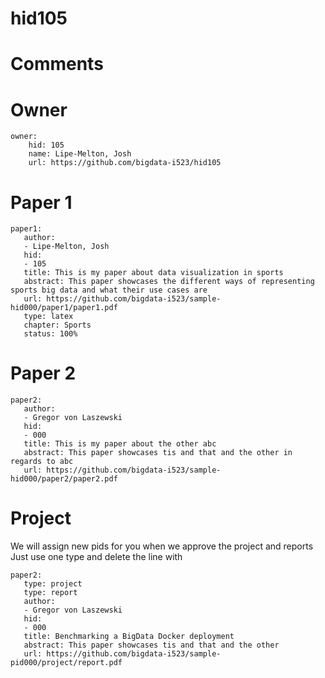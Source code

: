 # hid105
# Comments


# Owner

```
owner:
    hid: 105
    name: Lipe-Melton, Josh
    url: https://github.com/bigdata-i523/hid105
```

# Paper 1

```
paper1:
   author: 
   - Lipe-Melton, Josh
   hid:
   - 105
   title: This is my paper about data visualization in sports
   abstract: This paper showcases the different ways of representing sports big data and what their use cases are
   url: https://github.com/bigdata-i523/sample-hid000/paper1/paper1.pdf
   type: latex
   chapter: Sports
   status: 100%
```
   
# Paper 2

```
paper2:
   author: 
   - Gregor von Laszewski
   hid:
   - 000
   title: This is my paper about the other abc
   abstract: This paper showcases tis and that and the other in regards to abc
   url: https://github.com/bigdata-i523/sample-hid000/paper2/paper2.pdf   
```

# Project 

We will assign new pids for you when we approve the project and reports   
Just use one type and delete the line with 

```
paper2:
   type: project
   type: report
   author: 
   - Gregor von Laszewski
   hid:
   - 000
   title: Benchmarking a BigData Docker deployment
   abstract: This paper showcases tis and that and the other 
   url: https://github.com/bigdata-i523/sample-pid000/project/report.pdf
```
   
